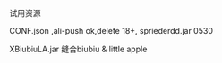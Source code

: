 试用资源

CONF.json ,ali-push ok,delete 18+,  spriederdd.jar    0530

XBiubiuLA.jar  缝合biubiu & little apple
